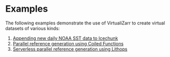 # Examples

The following examples demonstrate the use of VirtualiZarr to create virtual datasets of various kinds:

1. [Appending new daily NOAA SST data to Icechunk](https://github.com/zarr-developers/VirtualiZarr/blob/main/examples/append/noaa-cdr-sst.ipynb)
2. [Parallel reference generation using Coiled Functions](https://github.com/zarr-developers/VirtualiZarr/blob/main/examples/coiled/terraclimate.ipynb)
3. [Serverless parallel reference generation using Lithops](https://github.com/zarr-developers/VirtualiZarr/tree/main/examples/virtualizarr-with-lithops)